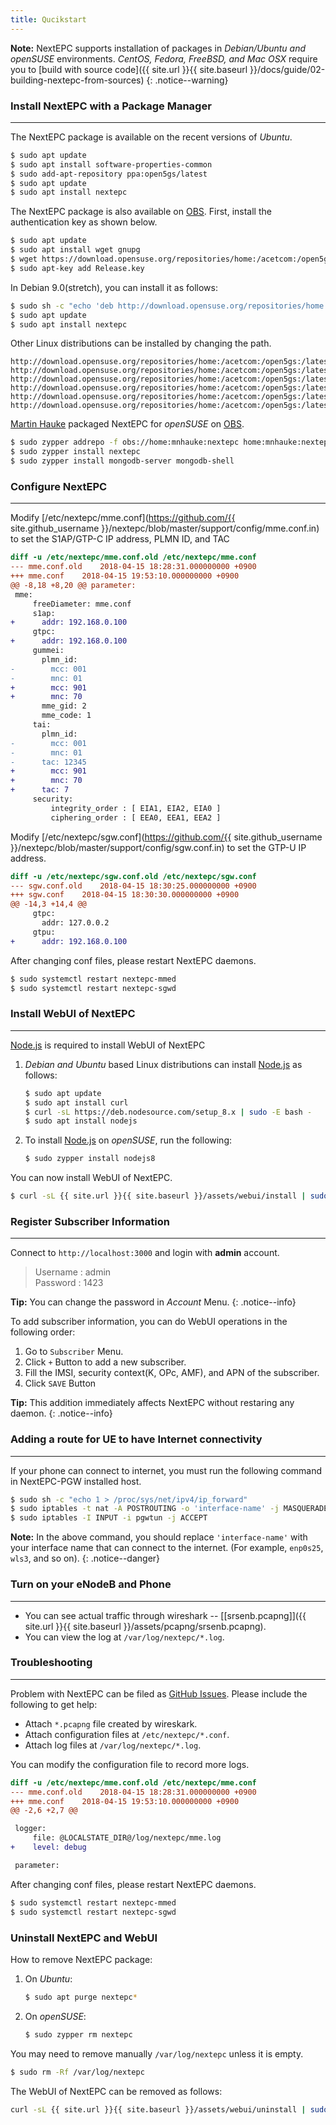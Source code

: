 ```yaml
---
title: Qucikstart
---
```


**Note:** NextEPC supports installation of packages in *Debian/Ubuntu and openSUSE* environments. *CentOS, Fedora, FreeBSD, and Mac OSX* require you to [build with source code]({{ site.url }}{{ site.baseurl }}/docs/guide/02-building-nextepc-from-sources)
{: .notice--warning}

### Install NextEPC with a Package Manager
---

The NextEPC package is available on the recent versions of *Ubuntu*.

```bash
$ sudo apt update
$ sudo apt install software-properties-common
$ sudo add-apt-repository ppa:open5gs/latest
$ sudo apt update
$ sudo apt install nextepc
```

The NextEPC package is also available on [OBS](https://build.opensuse.org/package/show/home:acetcom:open5gs:snapshot/nextepc). First, install the authentication key as shown below.

```bash
$ sudo apt update
$ sudo apt install wget gnupg
$ wget https://download.opensuse.org/repositories/home:/acetcom:/open5gs:/latest/Debian_9.0/Release.key
$ sudo apt-key add Release.key

```

In Debian 9.0(stretch), you can install it as follows:

```bash
$ sudo sh -c "echo 'deb http://download.opensuse.org/repositories/home:/acetcom:/open5gs:/latest/Debian_9.0/ ./' > /etc/apt/sources.list.d/open5gs.list"
$ sudo apt update
$ sudo apt install nextepc
```

Other Linux distributions can be installed by changing the path.

```
http://download.opensuse.org/repositories/home:/acetcom:/open5gs:/latest/Debian_9.0/
http://download.opensuse.org/repositories/home:/acetcom:/open5gs:/latest/Raspbian_9.0/
http://download.opensuse.org/repositories/home:/acetcom:/open5gs:/latest/xUbuntu_16.04/
http://download.opensuse.org/repositories/home:/acetcom:/open5gs:/latest/xUbuntu_17.10/
http://download.opensuse.org/repositories/home:/acetcom:/open5gs:/latest/xUbuntu_18.04/
http://download.opensuse.org/repositories/home:/acetcom:/open5gs:/latest/xUbuntu_18.10/
```

[Martin Hauke](https://build.opensuse.org/user/show/mnhauke) packaged NextEPC for *openSUSE* on [OBS](https://build.opensuse.org/package/show/home:mnhauke:nextepc/nextepc).

```bash
$ sudo zypper addrepo -f obs://home:mnhauke:nextepc home:mnhauke:nextepc
$ sudo zypper install nextepc
$ sudo zypper install mongodb-server mongodb-shell
```

### Configure NextEPC
---

Modify [/etc/nextepc/mme.conf](https://github.com/{{ site.github_username }}/nextepc/blob/master/support/config/mme.conf.in) to set the S1AP/GTP-C IP address, PLMN ID, and TAC

```diff
diff -u /etc/nextepc/mme.conf.old /etc/nextepc/mme.conf
--- mme.conf.old	2018-04-15 18:28:31.000000000 +0900
+++ mme.conf	2018-04-15 19:53:10.000000000 +0900
@@ -8,18 +8,20 @@ parameter:
 mme:
     freeDiameter: mme.conf
     s1ap:
+      addr: 192.168.0.100
     gtpc:
+      addr: 192.168.0.100
     gummei:
       plmn_id:
-        mcc: 001
-        mnc: 01
+        mcc: 901
+        mnc: 70
       mme_gid: 2
       mme_code: 1
     tai:
       plmn_id:
-        mcc: 001
-        mnc: 01
-      tac: 12345
+        mcc: 901
+        mnc: 70
+      tac: 7
     security:
         integrity_order : [ EIA1, EIA2, EIA0 ]
         ciphering_order : [ EEA0, EEA1, EEA2 ]
```

Modify [/etc/nextepc/sgw.conf](https://github.com/{{ site.github_username }}/nextepc/blob/master/support/config/sgw.conf.in) to set the GTP-U IP address.  
```diff
diff -u /etc/nextepc/sgw.conf.old /etc/nextepc/sgw.conf
--- sgw.conf.old	2018-04-15 18:30:25.000000000 +0900
+++ sgw.conf	2018-04-15 18:30:30.000000000 +0900
@@ -14,3 +14,4 @@
     gtpc:
       addr: 127.0.0.2
     gtpu:
+      addr: 192.168.0.100
```

After changing conf files, please restart NextEPC daemons.

```bash
$ sudo systemctl restart nextepc-mmed
$ sudo systemctl restart nextepc-sgwd
```

### Install WebUI of NextEPC
---

[Node.js](https://nodejs.org/) is required to install WebUI of NextEPC

1. *Debian and Ubuntu* based Linux distributions can install [Node.js](https://nodejs.org/) as follows:

    ```bash
    $ sudo apt update
    $ sudo apt install curl
    $ curl -sL https://deb.nodesource.com/setup_8.x | sudo -E bash -
    $ sudo apt install nodejs
    ```

2. To install [Node.js](https://nodejs.org/) on *openSUSE*, run the following:

    ```bash
    $ sudo zypper install nodejs8
    ```

You can now install WebUI of NextEPC.

```bash
$ curl -sL {{ site.url }}{{ site.baseurl }}/assets/webui/install | sudo -E bash -
```

### Register Subscriber Information
---

Connect to `http://localhost:3000` and login with **admin** account.

> Username : admin  
> Password : 1423

**Tip:** You can change the password in _Account_ Menu.
{: .notice--info}

To add subscriber information, you can do WebUI operations in the following order:

  1. Go to `Subscriber` Menu.
  2. Click `+` Button to add a new subscriber.
  3. Fill the IMSI, security context(K, OPc, AMF), and APN of the subscriber.
  4. Click `SAVE` Button

**Tip:** This addition immediately affects NextEPC without restaring any daemon.
{: .notice--info}


### Adding a route for UE to have Internet connectivity
---

If your phone can connect to internet, you must run the following command in NextEPC-PGW installed host. 

```bash
$ sudo sh -c "echo 1 > /proc/sys/net/ipv4/ip_forward"
$ sudo iptables -t nat -A POSTROUTING -o 'interface-name' -j MASQUERADE
$ sudo iptables -I INPUT -i pgwtun -j ACCEPT
```

**Note:** In the above command, you should replace `'interface-name'` with your interface name that can connect to the internet. (For example, `enp0s25`, `wls3`, and so on).
{: .notice--danger}

### Turn on your eNodeB and Phone
---

- You can see actual traffic through wireshark -- [[srsenb.pcapng]]({{ site.url }}{{ site.baseurl }}/assets/pcapng/srsenb.pcapng).
- You can view the log at `/var/log/nextepc/*.log`.

### Troubleshooting
---

Problem with NextEPC can be filed as [GitHub Issues](https://github.com/open5gs/nextepc/issues). Please include the following to get help:

- Attach `*.pcapng` file created by wireskark.
- Attach configuration files at `/etc/nextepc/*.conf`.
- Attach log files at `/var/log/nextepc/*.log`.

You can modify the configuration file to record more logs.

```diff
diff -u /etc/nextepc/mme.conf.old /etc/nextepc/mme.conf
--- mme.conf.old	2018-04-15 18:28:31.000000000 +0900
+++ mme.conf	2018-04-15 19:53:10.000000000 +0900
@@ -2,6 +2,7 @@

 logger:
     file: @LOCALSTATE_DIR@/log/nextepc/mme.log
+    level: debug

 parameter:
```

After changing conf files, please restart NextEPC daemons.

```bash
$ sudo systemctl restart nextepc-mmed
$ sudo systemctl restart nextepc-sgwd
```

### Uninstall NextEPC and WebUI

How to remove NextEPC package:

1. On *Ubuntu*:

    ```bash
    $ sudo apt purge nextepc*
    ```

2. On *openSUSE*:

    ```bash
    $ sudo zypper rm nextepc
    ```

You may need to remove manually `/var/log/nextepc` unless it is empty.

```bash
$ sudo rm -Rf /var/log/nextepc
```

The WebUI of NextEPC can be removed as follows:

```bash
curl -sL {{ site.url }}{{ site.baseurl }}/assets/webui/uninstall | sudo -E bash -
```

